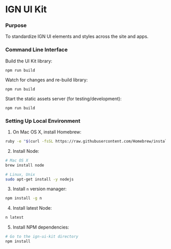 # IGN UI Kit

### Purpose

To standardize IGN UI elements and styles across the site and apps.

### Command Line Interface

Build the UI Kit library:

```
npm run build
```

Watch for changes and re-build library:

```
npm run build
```

Start the static assets server (for testing/development):

```
npm run build
```


### Setting Up Local Environment

1. On Mac OS X, install Homebrew:
  ```bash
  ruby -e "$(curl -fsSL https://raw.githubusercontent.com/Homebrew/install/master/install)"
  ```

2. Install Node:
  ```bash
  # Mac OS X
  brew install node
  ```

  ```bash
  # Linux, Unix
  sudo apt-get install -y nodejs
  ```

3. Install `n` version manager:
  ```bash
  npm install -g n
  ```

4. Install latest Node:
  ```bash
  n latest
  ```

5. Install NPM dependencies:
  ```bash
  # Go to the ign-ui-kit directory
  npm install
  ```
